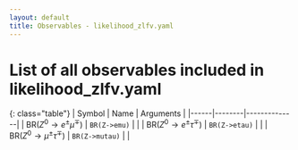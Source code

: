 ```yaml
---
layout: default
title: Observables - likelihood_zlfv.yaml
---
```


# List of all observables included in likelihood_zlfv.yaml

{: class="table"}
| Symbol | Name | Arguments |
|------|--------|--------------|
| $\text{BR}(Z^0\to  e^\pm\mu^\mp)$ | `BR(Z->emu)` |  |
| $\text{BR}(Z^0\to  e^\pm\tau^\mp)$ | `BR(Z->etau)` |  |
| $\text{BR}(Z^0\to \mu^\pm\tau^\mp)$ | `BR(Z->mutau)` |  |
